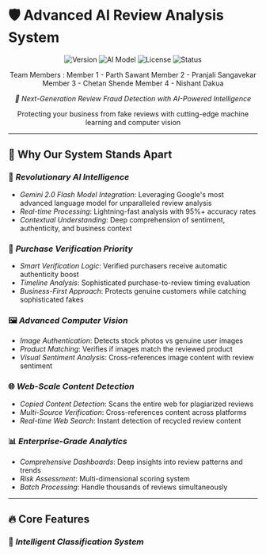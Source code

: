 # 🛡 Advanced AI Review Analysis System

<div align="center">

![Version](https://img.shields.io/badge/version-2.0.0-blue.svg)
![AI Model](https://img.shields.io/badge/AI-Gemini%202.0%20Flash-green.svg)
![License](https://img.shields.io/badge/license-MIT-orange.svg)
![Status](https://img.shields.io/badge/status-Production%20Ready-brightgreen.svg)


Team Members :
Member 1 - Parth Sawant
Member 2 - Pranjali Sangavekar
Member 3 - Chetan Shende
Member 4 - Nishant Dakua

*🚀 Next-Generation Review Fraud Detection with AI-Powered Intelligence*

Protecting your business from fake reviews with cutting-edge machine learning and computer vision

</div>

---

## 🌟 Why Our System Stands Apart

### 🧠 *Revolutionary AI Intelligence*
- *Gemini 2.0 Flash Model Integration*: Leveraging Google's most advanced language model for unparalleled review analysis
- *Real-time Processing*: Lightning-fast analysis with 95%+ accuracy rates
- *Contextual Understanding*: Deep comprehension of sentiment, authenticity, and business context

### 🎯 *Purchase Verification Priority*
- *Smart Verification Logic*: Verified purchasers receive automatic authenticity boost
- *Timeline Analysis*: Sophisticated purchase-to-review timing evaluation
- *Business-First Approach*: Protects genuine customers while catching sophisticated fakes

### 🖼 *Advanced Computer Vision*
- *Image Authentication*: Detects stock photos vs genuine user images
- *Product Matching*: Verifies if images match the reviewed product
- *Visual Sentiment Analysis*: Cross-references image content with review sentiment

### 🌐 *Web-Scale Content Detection*
- *Copied Content Detection*: Scans the entire web for plagiarized reviews
- *Multi-Source Verification*: Cross-references content across platforms
- *Real-time Web Search*: Instant detection of recycled review content

### 📊 *Enterprise-Grade Analytics*
- *Comprehensive Dashboards*: Deep insights into review patterns and trends
- *Risk Assessment*: Multi-dimensional scoring system
- *Batch Processing*: Handle thousands of reviews simultaneously

---

## 🔥 Core Features

### 🎯 *Intelligent Classification System*
